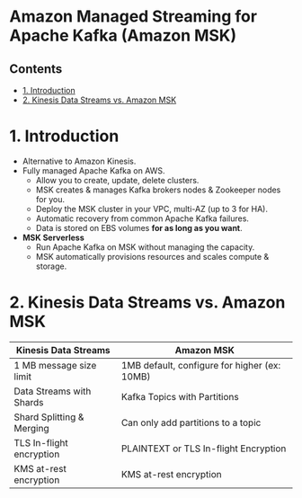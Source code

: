 # Amazon Managed Streaming for Apache Kafka (Amazon MSK)<!-- omit in toc -->

## Contents <!-- omit in toc -->

- [1. Introduction](#1-introduction)
- [2. Kinesis Data Streams vs. Amazon MSK](#2-kinesis-data-streams-vs-amazon-msk)

# 1. Introduction

- Alternative to Amazon Kinesis.
- Fully managed Apache Kafka on AWS.
  - Allow you to create, update, delete clusters.
  - MSK creates & manages Kafka brokers nodes & Zookeeper nodes for you.
  - Deploy the MSK cluster in your VPC, multi-AZ (up to 3 for HA).
  - Automatic recovery from common Apache Kafka failures.
  - Data is stored on EBS volumes **for as long as you want**.
- **MSK Serverless**
  - Run Apache Kafka on MSK without managing the capacity.
  - MSK automatically provisions resources and scales compute & storage.

# 2. Kinesis Data Streams vs. Amazon MSK

| Kinesis Data Streams      | Amazon MSK                                   |
| ------------------------- | -------------------------------------------- |
| 1 MB message size limit   | 1MB default, configure for higher (ex: 10MB) |
| Data Streams with Shards  | Kafka Topics with Partitions                 |
| Shard Splitting & Merging | Can only add partitions to a topic           |
| TLS In-flight encryption  | PLAINTEXT or TLS In-flight Encryption        |
| KMS at-rest encryption    | KMS at-rest encryption                       |
